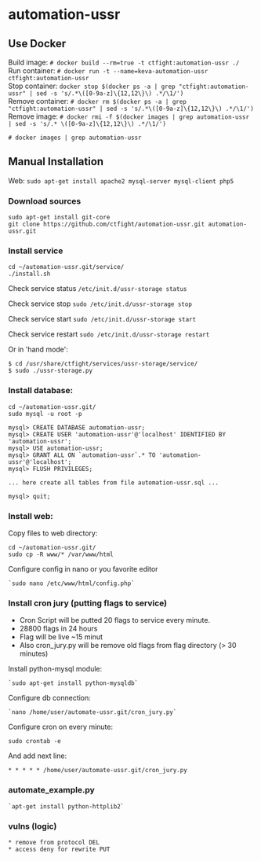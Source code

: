 # automation-ussr

## Use Docker

Build image: `# docker build --rm=true -t ctfight:automation-ussr ./`  
Run container: `# docker run -t --name=keva-automation-ussr ctfight:automation-ussr`  
Stop container: `docker stop $(docker ps -a | grep "ctfight:automation-ussr" | sed -s 's/.*\([0-9a-z]\{12,12\}\) .*/\1/')`  
Remove container: `# docker rm $(docker ps -a | grep "ctfight:automation-ussr" | sed -s 's/.*\([0-9a-z]\{12,12\}\) .*/\1/')`  
Remove image: `# docker rmi -f $(docker images | grep automation-ussr | sed -s 's/.* \([0-9a-z]\{12,12\}\) .*/\1/')`  

```
# docker images | grep automation-ussr
``` 

## Manual Installation

Web: `sudo apt-get install apache2 mysql-server mysql-client php5`

### Download sources

	sudo apt-get install git-core
	git clone https://github.com/ctfight/automation-ussr.git automation-ussr.git

### Install service
	
	cd ~/automation-ussr.git/service/
	./install.sh

Check service status `/etc/init.d/ussr-storage status`

Check service stop `sudo /etc/init.d/ussr-storage stop`

Check service start `sudo /etc/init.d/ussr-storage start`

Check service restart `sudo /etc/init.d/ussr-storage restart`

Or in 'hand mode':

	$ cd /usr/share/ctfight/services/ussr-storage/service/
	$ sudo ./ussr-storage.py

### Install database:

	cd ~/automation-ussr.git/
	sudo mysql -u root -p

	mysql> CREATE DATABASE automation-ussr;
	mysql> CREATE USER 'automation-ussr'@'localhost' IDENTIFIED BY 'automation-ussr';
	mysql> USE automation-ussr;
	mysql> GRANT ALL ON `automation-ussr`.* TO 'automation-ussr'@'localhost';
	mysql> FLUSH PRIVILEGES;
	
	... here create all tables from file automation-ussr.sql ...
	
	mysql> quit;
	

### Install web:

Copy files to web directory:

	cd ~/automation-ussr.git/
	sudo cp -R www/* /var/www/html

Configure config in nano or you favorite editor
	
	`sudo nano /etc/www/html/config.php`

### Install cron jury (putting flags to service)

* Cron Script will be putted 20 flags to service every minute.
* 28800 flags in 24 hours
* Flag will be live ~15 minut
* Also cron_jury.py will be remove old flags from flag directory (> 30 minutes)

Install python-mysql module:

	`sudo apt-get install python-mysqldb`

Configure db connection:

	`nano /home/user/automate-ussr.git/cron_jury.py`

Configure cron on every minute:

	sudo crontab -e
	
And add next line:

	* * * * * /home/user/automate-ussr.git/cron_jury.py

### automate_example.py

	`apt-get install python-httplib2`

### vulns (logic)
	* remove from protocol DEL
	* access deny for rewrite PUT

